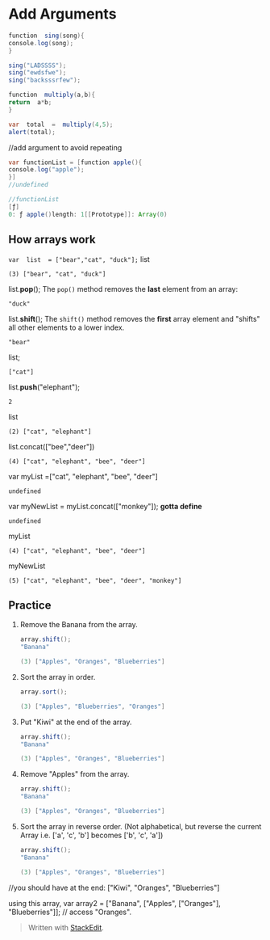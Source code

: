 # Add Arguments
```java
function  sing(song){
console.log(song);
}

sing("LADSSSS");
sing("ewdsfwe");
sing("backsssrfew");
```
```java
function  multiply(a,b){
return  a*b;
}

var  total  =  multiply(4,5);
alert(total);
```
//add argument to avoid repeating
```java
var functionList = [function apple(){
console.log("apple");
}]
//undefined

//functionList
[ƒ]
0: ƒ apple()length: 1[[Prototype]]: Array(0)
```
## How arrays work
```var  list  = ["bear","cat", "duck"];```
list
```
(3) ["bear", "cat", "duck"]
```
list.**pop**();
The `pop()` method removes the **last** element from an array:

```
"duck"
```
list.**shift**();
The `shift()` method removes the **first** array element and "shifts" all other elements to a lower index.
```
"bear"
```
list;
```
["cat"]
```
list.**push**("elephant");
```
2
```
list
```
(2) ["cat", "elephant"]
```
list.concat(["bee","deer"])
```
(4) ["cat", "elephant", "bee", "deer"]
```

var myList =["cat", "elephant", "bee", "deer"]
```
undefined
```
var myNewList = myList.concat(["monkey"]);
 **gotta define**
```
undefined
```
myList
```
(4) ["cat", "elephant", "bee", "deer"]
```
myNewList
```
(5) ["cat", "elephant", "bee", "deer", "monkey"]
```
## Practice
1. Remove the Banana from the array.
	 ```java
	 array.shift();
	 "Banana"

	(3) ["Apples", "Oranges", "Blueberries"]
	 ```

2. Sort the array in order.
	 ```java
	 array.sort();
	 
	(3) ["Apples", "Blueberries", "Oranges"]
	 ```

3. Put "Kiwi" at the end of the array.
	 ```java
	 array.shift();
	 "Banana"

	(3) ["Apples", "Oranges", "Blueberries"]
	 ```

4. Remove "Apples" from the array.
	 ```java
	 array.shift();
	 "Banana"

	(3) ["Apples", "Oranges", "Blueberries"]
	 ```

6. Sort the array in reverse order. (Not alphabetical, but reverse
the current Array i.e. ['a', 'c', 'b'] becomes ['b', 'c', 'a'])
	 ```java
	 array.shift();
	 "Banana"

	(3) ["Apples", "Oranges", "Blueberries"]
	 ```

//you should have at the end:
["Kiwi", "Oranges", "Blueberries"]

using this array,
var array2 = ["Banana", ["Apples", ["Oranges"], "Blueberries"]];
// access "Oranges".

> Written with [StackEdit](https://stackedit.io/).
<!--stackedit_data:
eyJoaXN0b3J5IjpbLTM0MzYyMjYwNSw4MjIxMjQ0NTUsLTEzMj
UxNzIzODIsNTM5MjA1NjI5XX0=
-->